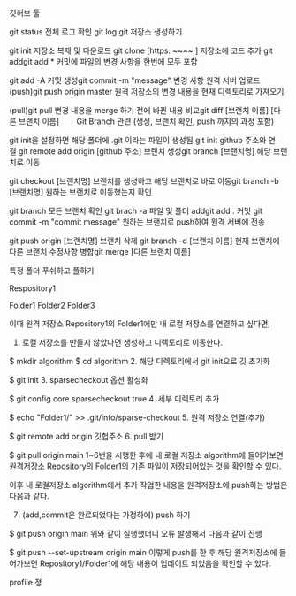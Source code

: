 깃허브 툴 

git status 전체 로그 확인 git log git 저장소 생성하기

git init 저장소 복제 및 다운로드 git clone [https: ~~~~ ] 저장소에 코드 추가 git addgit add * 커밋에 파일의 변경 사항을 한번에 모두 포함 

git add -A 커밋 생성git commit -m "message" 변경 사항 원격 서버 업로드 (push)git push origin master 원격 저장소의 변경 내용을 현재 디렉토리로 가져오기

(pull)git pull 변경 내용을 merge 하기 전에 바뀐 내용 비교git diff [브랜치 이름] [다른 브랜치 이름]        Git Branch 관련 (생성, 브랜치 확인, push 까지의 과정 포함)

git init을 설정하면 해당 폴더에 .git 이라는 파일이 생성됨 git init github 주소와 연결 git remote add origin [github 주소] 브랜치 생성git branch [브랜치명] 해당 브랜치로 이동

git checkout [브랜치명] 브랜치를 생성하고 해당 브랜치로 바로 이동git branch -b [브랜치명] 원하는 브랜치로 이동했는지 확인 

git branch 모든 브랜치 확인 git brach -a 파일 및 폴더 addgit add . 커밋 git commit -m "commit message" 원하는 브랜치로 push하여 원격 서버에 전송

git push origin [브랜치명] 브랜치 삭제 git branch -d [브랜치 이름] 현재 브랜치에 다른 브랜치 수정사항 병합git merge [다른 브랜치 이름] 


특정 폴더 푸쉬하고 풀하기 

Respository1

Folder1
Folder2
Folder3

이때 원격 저장소 Repository1의 Folder1에만 내 로컬 저장소를 연결하고 싶다면,
1. 로컬 저장소를 만들지 않았다면 생성하고 디렉토리로 이동한다.

$ mkdir algorithm
$ cd algorithm
2. 해당 디렉토리에서 git init으로 깃 초기화

$ git init
3. sparsecheckout 옵션 활성화

$ git config core.sparsecheckout true
4. 세부 디렉토리 추가

$ echo "Folder1/" >> .git/info/sparse-checkout
5. 원격 저장소 연결(추가)

$ git remote add origin 깃헙주소
6. pull 받기

$ git pull origin main
1~6번을 시행한 후에 내 로컬 저장소 algorithm에 들어가보면 원격저장소 Repository의 Folder1의 기존 파일이 저장되어있는 것을 확인할 수 있다.

이후 내 로컬저장소 algorithm에서 추가 작업한 내용을 원격저장소에 push하는 방법은 다음과 같다.

7. (add,commit은 완료되었다는 가정하에) push 하기

$ git push origin main
위와 같이 실행했더니 오류 발생해서 다음과 같이 진행

$ git push --set-upstream origin main
이렇게 push를 한 후 해당 원격저장소에 들어가보면 Repository1/Folder1에 해당 내용이 업데이트 되었음을 확인할 수 있다.

profile
졍
